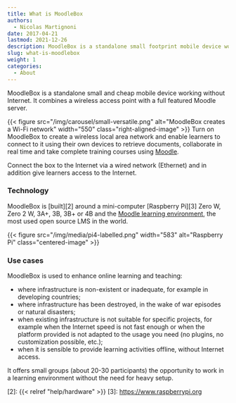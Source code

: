```yaml
---
title: What is MoodleBox
authors:
  - Nicolas Martignoni
date: 2017-04-21
lastmod: 2021-12-26
description: MoodleBox is a standalone small footprint mobile device working without Internet, combining a wireless access point with a full featured Moodle server.
slug: what-is-moodlebox
weight: 1
categories:
  - About
---
```

MoodleBox is a standalone small and cheap mobile device working without Internet. It combines a wireless access point with a full featured Moodle server.

{{< figure src="/img/carousel/small-versatile.png" alt="MoodleBox creates a Wi-Fi network" width="550" class="right-aligned-image" >}} Turn on MoodleBox to create a wireless local area network and enable learners to connect to it using their own devices to retrieve documents, collaborate in real time and take complete training courses using [Moodle][1].

Connect the box to the Internet via a wired network (Ethernet) and in addition give learners access to the Internet.

### Technology

MoodleBox is [built][2] around a mini-computer [Raspberry Pi][3] Zero W, Zero 2 W, 3A+, 3B, 3B+ or 4B and the [Moodle learning environment][1], the most used open source LMS in the world.

{{< figure src="/img/media/pi4-labelled.png" width="583" alt="Raspberry Pi" class="centered-image" >}}

### Use cases

MoodleBox is used to enhance online learning and teaching:

  - where infrastructure is non-existent or inadequate, for example in developing countries;
  - where infrastructure has been destroyed, in the wake of war episodes or natural disasters;
  - when existing infrastructure is not suitable for specific projects, for example when the Internet speed is not fast enough or when the platform provided is not adapted to the usage you need (no plugins, no customization possible, etc.);
  - when it is sensible to provide learning activities offline, without Internet access.

It offers small groups (about 20-30 participants) the opportunity to work in a learning environment without the need for heavy setup.

 [1]: https://moodle.org/
 [2]: {{< relref "help/hardware" >}}
 [3]: https://www.raspberrypi.org
